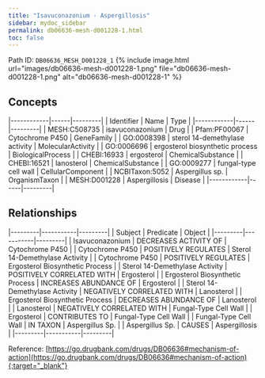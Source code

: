 ```yaml
---
title: "Isavuconazonium - Aspergillosis"
sidebar: mydoc_sidebar
permalink: db06636-mesh-d001228-1.html
toc: false 
---
```



Path ID: `DB06636_MESH_D001228_1`
{% include image.html url="images/db06636-mesh-d001228-1.png" file="db06636-mesh-d001228-1.png" alt="db06636-mesh-d001228-1" %}

## Concepts

|------------|------|---------|
| Identifier | Name | Type    |
|------------|------|---------|
| MESH:C508735 | isavuconazonium | Drug |
| Pfam:PF00067 | Cytochrome P450 | GeneFamily |
| GO:0008398 | sterol 14-demethylase activity | MolecularActivity |
| GO:0006696 | ergosterol biosynthetic process | BiologicalProcess |
| CHEBI:16933 | ergosterol | ChemicalSubstance |
| CHEBI:16521 | lanosterol | ChemicalSubstance |
| GO:0009277 | fungal-type cell wall | CellularComponent |
| NCBITaxon:5052 | Aspergillus sp. | OrganismTaxon |
| MESH:D001228 | Aspergillosis | Disease |
|------------|------|---------|

## Relationships

|---------|-----------|---------|
| Subject | Predicate | Object  |
|---------|-----------|---------|
| Isavuconazonium | DECREASES ACTIVITY OF | Cytochrome P450 |
| Cytochrome P450 | POSITIVELY REGULATES | Sterol 14-Demethylase Activity |
| Cytochrome P450 | POSITIVELY REGULATES | Ergosterol Biosynthetic Process |
| Sterol 14-Demethylase Activity | POSITIVELY CORRELATED WITH | Ergosterol |
| Ergosterol Biosynthetic Process | INCREASES ABUNDANCE OF | Ergosterol |
| Sterol 14-Demethylase Activity | NEGATIVELY CORRELATED WITH | Lanosterol |
| Ergosterol Biosynthetic Process | DECREASES ABUNDANCE OF | Lanosterol |
| Lanosterol | NEGATIVELY CORRELATED WITH | Fungal-Type Cell Wall |
| Ergosterol | CONTRIBUTES TO | Fungal-Type Cell Wall |
| Fungal-Type Cell Wall | IN TAXON | Aspergillus Sp. |
| Aspergillus Sp. | CAUSES | Aspergillosis |
|---------|-----------|---------|

Reference: [https://go.drugbank.com/drugs/DB06636#mechanism-of-action](https://go.drugbank.com/drugs/DB06636#mechanism-of-action){:target="_blank"}